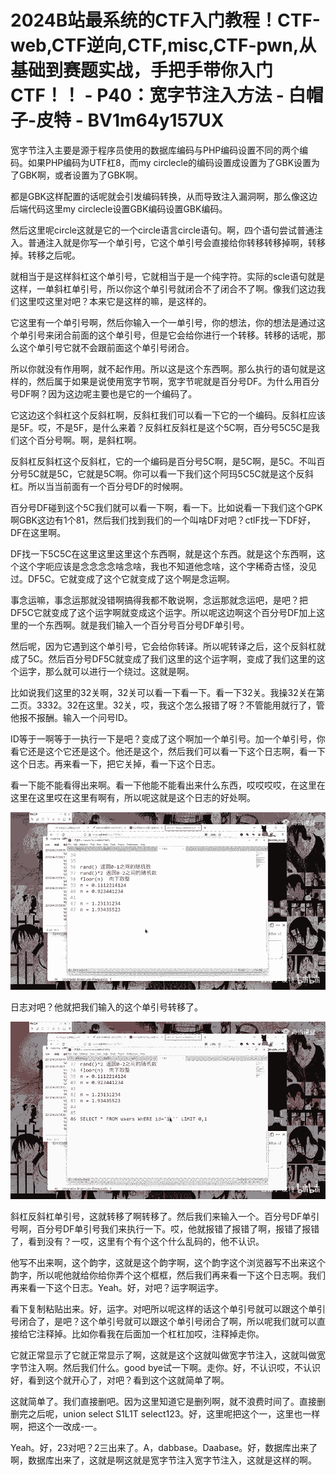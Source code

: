 # 2024B站最系统的CTF入门教程！CTF-web,CTF逆向,CTF,misc,CTF-pwn,从基础到赛题实战，手把手带你入门CTF！！ - P40：宽字节注入方法 - 白帽子-皮特 - BV1m64y157UX

宽字节注入主要是源于程序员使用的数据库编码与PHP编码设置不同的两个编码。如果PHP编码为UTF杠8，而my circlecle的编码设置成设置为了GBK设置为了GBK啊，或者设置为了GBK啊。

都是GBK这样配置的话呢就会引发编码转换，从而导致注入漏洞啊，那么像这边后端代码这里my circlecle设置GBK编码设置GBK编码。

然后这里呢circle这就是它的一个circle语言circle语句。啊，四个语句尝试普通注入。普通注入就是你写一个单引号，它这个单引号会直接给你转移转移掉啊，转移掉。转移之后呢。

就相当于是这样斜杠这个单引号，它就相当于是一个纯字符。实际的scle语句就是这样，一单斜杠单引号，所以你这个单引号就闭合不了闭合不了啊。像我们这边我们这里哎这里对吧？本来它是这样的嘛，是这样的。

它这里有一个单引号啊，然后你输入一个一单引号，你的想法，你的想法是通过这个单引号来闭合前面的这个单引号，但是它会给你进行一个转移。转移的话呢，那么这个单引号它就不会跟前面这个单引号闭合。

所以你就没有作用啊，就不起作用。所以这是这个东西啊。那么执行的语句就是这样的，然后属于如果是说使用宽字节啊，宽字节呢就是百分号DF。为什么用百分号DF啊？因为这边呢主要也是它的一个编码了。

它这边这个斜杠这个反斜杠啊，反斜杠我们可以看一下它的一个编码。反斜杠应该是5F。哎，不是5F，是什么来着？反斜杠反斜杠是这个5C啊，百分号5C5C是我们这个百分号啊。啊，是斜杠啊。

反斜杠反斜杠这个反斜杠，它的一个编码是百分号5C啊，是5C啊，是5C。不叫百分号5C就是5C，它就是5C啊。你可以看一下我们这个阿玛5C5C就是这个反斜杠。所以当当前面有一个百分号DF的时候啊。

百分号DF碰到这个5C我们就可以看一下啊，看一下。比如说看一下我们这个GPK啊GBK这边有1个81，然后我们找到我们的一个叫啥DF对吧？ctlF找一下DF好，DF在这里啊。

DF找一下5C5C在这里这里这里这个东西啊，就是这个东西。就是这个东西啊，这个这个字呃应该是念念念念啥念啥，我也不知道他念啥，这个字稀奇古怪，没见过。DF5C。它就变成了这个它就变成了这个啊是念运啊。

事念运嘛，事念运那就没错啊搞得我都不敢说啊，念运那就念运吧，是吧？把DF5C它就变成了这个运字啊就变成这个运字。所以呢这边啊这个百分号DF加上这里的一个东西啊。就是我们输入一个百分号百分号DF单引号。

然后呢，因为它遇到这个单引号，它会给你转译。所以呢转译之后，这个反斜杠就成了5C。然后百分号DF5C就变成了我们这里的这个运字啊，变成了我们这里的这个运字，那么就可以进行一个绕过。这就是啊。

比如说我们这里的32关啊，32关可以看一下看一下。看一下32关。我操32关在第二页。3332。32在这里。32关，哎，我这个怎么报错了呀？不管能用就行了，管他报不报酬。输入一个问号ID。

ID等于一啊等于一执行一下是吧？变成了这个啊加一个单引号。加一个单引号，你看它还是这个它还是这个。他还是这个，然后我们可以看一下这个日志啊，看一下这个日志。再来看一下，把它关掉，看一下这个日志。

看一下能不能看得出来啊。看一下他能不能看出来什么东西，哎哎哎哎，在这里在这里在这里哎在这里有啊有，所以呢这就是这个日志的好处啊。



![](img/884cf47542eb6369594e39a67db7396f_1.png)

日志对吧？他就把我们输入的这个单引号转移了。

![](img/884cf47542eb6369594e39a67db7396f_3.png)

斜杠反斜杠单引号，这就转移了啊转移了。然后我们来输入一个。百分号DF单引号啊，百分号DF单引号我们来执行一下。哎，他就报错了报错了啊，报错了报错了，看到没有？一哎，这里有个有个这个什么乱码的，他不认识。

他写不出来啊，这个韵字，这就是这个韵字啊，这个韵字这个浏览器写不出来这个韵字，所以呢他就给你给你弄个这个框框，然后我们再来看一下这个日志啊。我们再来看一下这个日志。Yeah。好，对吧？运字啊运字。

看下复制粘贴出来。好，运字。对吧所以呢这样的话这个单引号就可以跟这个单引号闭合了，是吧？这个单引号就可以跟这个单引号闭合了啊，所以呢我们就可以直接给它注释掉。比如你看我在后面加一个杠杠加哎，注释掉走你。

它就正常显示了它就正常显示了啊，这就是这个这就叫做宽字节注入，这就叫做宽字节注入啊。然后我们什么。good bye试一下啊。走你。好，不认识哎，不认识好，看到这个就开心了，对吧？看到这个这就简单了啊。

这就简单了。我们直接删吧。因为这里知道它是删列啊，就不浪费时间了。直接删删完之后呢，union select S1L1T select123。好，这里呢把这个一，这里也一样啊，把这个一改成-一。

Yeah。好，23对吧？2三出来了。A，dabbase。Daabase。好，数据库出来了啊，数据库出来了，这就是啊这就是宽字节注入宽字节注入，这就是这样的啊。

